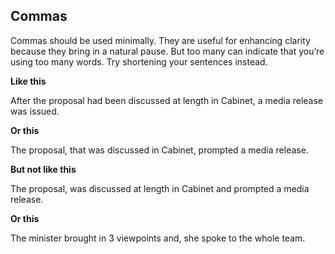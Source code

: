 ## Commas

Commas should be used minimally. They are useful for enhancing clarity because they bring in a natural pause. But too many can indicate that you’re using too many words. Try shortening your sentences instead.

**Like this**

After the proposal had been discussed at length in Cabinet, a media release was issued.

**Or this**

The proposal, that was discussed in Cabinet, prompted a media release.

**But not like this**

The proposal, was discussed at length in Cabinet and prompted a media release.

**Or this**

The minister brought in 3 viewpoints and, she spoke to the whole team.


